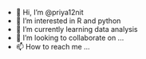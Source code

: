 - 👋 Hi, I’m @priya12nit
- 👀 I’m interested in R and python
- 🌱 I’m currently learning data analysis
- 💞️ I’m looking to collaborate on ...
- 📫 How to reach me ...

<!---
priya12nit/priya12nit is a ✨ special ✨ repository because its `README.md` (this file) appears on your GitHub profile.
You can click the Preview link to take a look at your changes.
--->

